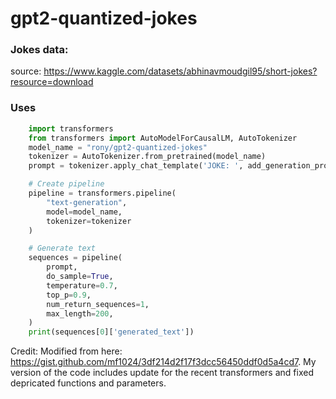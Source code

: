 # gpt2-quantized-jokes


### Jokes data: 
source: https://www.kaggle.com/datasets/abhinavmoudgil95/short-jokes?resource=download



### Uses


```python
    import transformers
    from transformers import AutoModelForCausalLM, AutoTokenizer
    model_name = "rony/gpt2-quantized-jokes"
    tokenizer = AutoTokenizer.from_pretrained(model_name)
    prompt = tokenizer.apply_chat_template('JOKE: ', add_generation_prompt=True, tokenize=False)

    # Create pipeline
    pipeline = transformers.pipeline(
        "text-generation",
        model=model_name,
        tokenizer=tokenizer
    )

    # Generate text
    sequences = pipeline(
        prompt,
        do_sample=True,
        temperature=0.7,
        top_p=0.9,
        num_return_sequences=1,
        max_length=200,
    )
    print(sequences[0]['generated_text'])
```







Credit: Modified from here: https://gist.github.com/mf1024/3df214d2f17f3dcc56450ddf0d5a4cd7. My version of the code includes update for the recent transformers and fixed depricated functions and parameters.